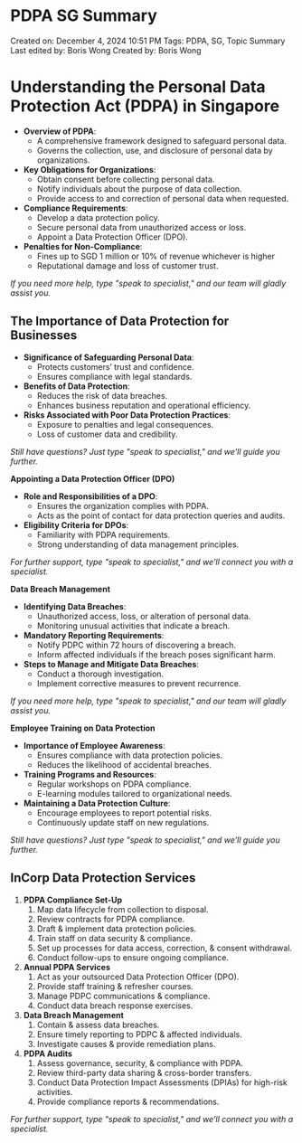 # PDPA SG Summary

Created on: December 4, 2024 10:51 PM
Tags: PDPA, SG, Topic Summary
Last edited by: Boris Wong 
Created by: Boris Wong

# Understanding the Personal Data Protection Act (PDPA) in Singapore

- **Overview of PDPA**:
    - A comprehensive framework designed to safeguard personal data.
    - Governs the collection, use, and disclosure of personal data by organizations.
- **Key Obligations for Organizations**:
    - Obtain consent before collecting personal data.
    - Notify individuals about the purpose of data collection.
    - Provide access to and correction of personal data when requested.
- **Compliance Requirements**:
    - Develop a data protection policy.
    - Secure personal data from unauthorized access or loss.
    - Appoint a Data Protection Officer (DPO).
- **Penalties for Non-Compliance**:
    - Fines up to SGD 1 million or 10% of revenue whichever is higher
    - Reputational damage and loss of customer trust.

*If you need more help, type "speak to specialist," and our team will gladly assist you.*

## The Importance of Data Protection for Businesses

- **Significance of Safeguarding Personal Data**:
    - Protects customers’ trust and confidence.
    - Ensures compliance with legal standards.
- **Benefits of Data Protection**:
    - Reduces the risk of data breaches.
    - Enhances business reputation and operational efficiency.
- **Risks Associated with Poor Data Protection Practices**:
    - Exposure to penalties and legal consequences.
    - Loss of customer data and credibility.

*Still have questions? Just type "speak to specialist," and we’ll guide you further.*

**Appointing a Data Protection Officer (DPO)**

- **Role and Responsibilities of a DPO**:
    - Ensures the organization complies with PDPA.
    - Acts as the point of contact for data protection queries and audits.
- **Eligibility Criteria for DPOs**:
    - Familiarity with PDPA requirements.
    - Strong understanding of data management principles.

*For further support, type "speak to specialist," and we’ll connect you with a specialist.*

**Data Breach Management**

- **Identifying Data Breaches**:
    - Unauthorized access, loss, or alteration of personal data.
    - Monitoring unusual activities that indicate a breach.
- **Mandatory Reporting Requirements**:
    - Notify PDPC within 72 hours of discovering a breach.
    - Inform affected individuals if the breach poses significant harm.
- **Steps to Manage and Mitigate Data Breaches**:
    - Conduct a thorough investigation.
    - Implement corrective measures to prevent recurrence.

*If you need more help, type "speak to specialist," and our team will gladly assist you.*

**Employee Training on Data Protection**

- **Importance of Employee Awareness**:
    - Ensures compliance with data protection policies.
    - Reduces the likelihood of accidental breaches.
- **Training Programs and Resources**:
    - Regular workshops on PDPA compliance.
    - E-learning modules tailored to organizational needs.
- **Maintaining a Data Protection Culture**:
    - Encourage employees to report potential risks.
    - Continuously update staff on new regulations.

*Still have questions? Just type "speak to specialist," and we’ll guide you further.*

## InCorp Data Protection Services

1. **PDPA Compliance Set-Up**
    1. Map data lifecycle from collection to disposal.
    2. Review contracts for PDPA compliance.
    3. Draft & implement data protection policies.
    4. Train staff on data security & compliance.
    5. Set up processes for data access, correction, & consent withdrawal.
    6. Conduct follow-ups to ensure ongoing compliance.
2. **Annual PDPA Services**
    1. Act as your outsourced Data Protection Officer (DPO).
    2. Provide staff training & refresher courses.
    3. Manage PDPC communications & compliance.
    4. Conduct data breach response exercises.
3. **Data Breach Management**
    1. Contain & assess data breaches.
    2. Ensure timely reporting to PDPC & affected individuals.
    3. Investigate causes & provide remediation plans.
4. **PDPA Audits**
    1. Assess governance, security, & compliance with PDPA.
    2. Review third-party data sharing & cross-border transfers.
    3. Conduct Data Protection Impact Assessments (DPIAs) for high-risk activities.
    4. Provide compliance reports & recommendations.

*For further support, type "speak to specialist," and we’ll connect you with a specialist.*